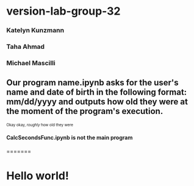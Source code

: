 # version-lab-group-32

### Katelyn Kunzmann
### Taha Ahmad
### Michael Mascilli

## Our program name.ipynb asks for the user's name and date of birth in the following format: mm/dd/yyyy and outputs how old they were at the moment of the program's execution.








<sub><sup>Okay okay, <em>roughly</em> how old they were</sup></sub>





#### CalcSecondsFunc.ipynb is not the main program















=======
# Hello world!